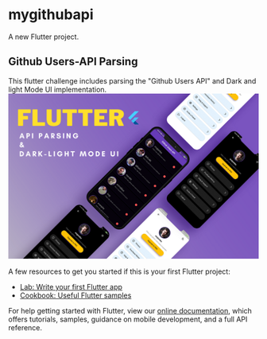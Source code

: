 # mygithubapi

A new Flutter project.

## Github Users-API Parsing
This flutter challenge includes parsing the "Github Users API" and Dark and light Mode UI implementation.
![App UI](/mockup.png)

A few resources to get you started if this is your first Flutter project:

- [Lab: Write your first Flutter app](https://flutter.dev/docs/get-started/codelab)
- [Cookbook: Useful Flutter samples](https://flutter.dev/docs/cookbook)

For help getting started with Flutter, view our
[online documentation](https://flutter.dev/docs), which offers tutorials,
samples, guidance on mobile development, and a full API reference.
